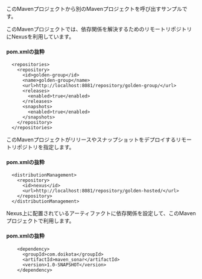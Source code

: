 このMavenプロジェクトから別のMavenプロジェクトを呼び出すサンプルです。

このMavenプロジェクトでは、依存関係を解決するためのリモートリポジトリにNexusを利用しています。
#### pom.xmlの抜粋
```
  <repositories>
    <repository>
      <id>golden-group</id>
      <name>golden-group</name>
      <url>http://localhost:8081/repository/golden-group/</url>
      <releases>
        <enabled>true</enabled>
      </releases>
      <snapshots>
        <enabled>true</enabled>
      </snapshots>
    </repository>
  </repositories>
```

このMavenプロジェクトがリリースやスナップショットをデプロイするリモートリポジトリを指定します。
#### pom.xmlの抜粋
```
  <distributionManagement>
    <repository>
	  <id>nexus</id>
	  <url>http://localhost:8081/repository/golden-hosted/</url>
	</repository>
  </distributionManagement>
```

Nexus上に配置されているアーティファクトに依存関係を設定して、このMavenプロジェクトで利用します。
#### pom.xmlの抜粋
```
    <dependency>
      <groupId>com.doikota</groupId>
      <artifactId>maven_sonar</artifactId>
      <version>1.0-SNAPSHOT</version>
    </dependency>
```
